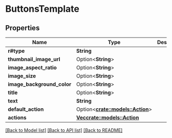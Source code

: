 # ButtonsTemplate

## Properties

Name | Type | Description | Notes
------------ | ------------- | ------------- | -------------
**r#type** | **String** |  | 
**thumbnail_image_url** | Option<**String**> |  | [optional]
**image_aspect_ratio** | Option<**String**> |  | [optional]
**image_size** | Option<**String**> |  | [optional]
**image_background_color** | Option<**String**> |  | [optional]
**title** | Option<**String**> |  | [optional]
**text** | **String** |  | 
**default_action** | Option<[**crate::models::Action**](Action.md)> |  | [optional]
**actions** | [**Vec<crate::models::Action>**](Action.md) |  | 

[[Back to Model list]](../README.md#documentation-for-models) [[Back to API list]](../README.md#documentation-for-api-endpoints) [[Back to README]](../README.md)


